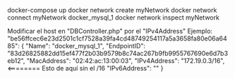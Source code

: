 docker-compose up
docker network create myNetwork
docker network connect myNetwork docker_mysql_1
docker network inspect myNetwork

Modificar el host en "DBController.php" por el "IPv4Address"
Ejemplo:
"be56ffcec6e23d2501c1cf7528a39fa4cd48749254117a5a3658fa80e06a6485": {
"Name": "docker_mysql_1",
"EndpointID": "83d26825882dd15ef477f2b03b9579b8c74ac267b9fb9955767690e6d7b3eb12",
"MacAddress": "02:42:ac:13:00:03",
"IPv4Address": "172.19.0.3/16", <======== Esto de aquí sin el /16
"IPv6Address": ""
}
